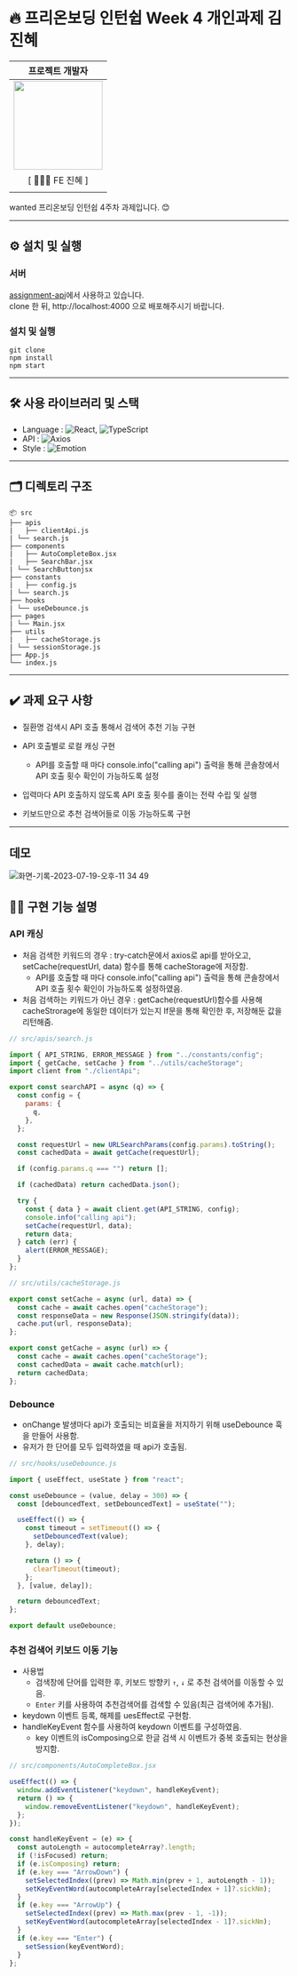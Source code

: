 # 🔥 프리온보딩 인턴쉽 Week 4 개인과제 김진혜

|                                                            프로젝트 개발자                                                             |
| :------------------------------------------------------------------------------------------------------------------------------------: |
| <img src="https://github.com/sjerry-kim/Portfolio_Academy_ARCO/assets/112137364/23130bde-b5ff-48c3-bfd9-45a1e8bebe07" width="160px" /> |
|                                                             [ 🙋🏻‍♀️ FE 진혜 ]                                                             |
|                                                                                                                                        |

wanted 프리온보딩 인턴쉽 4주차 과제입니다. 😊

---

## ⚙️ 설치 및 실행

### 서버

[assignment-api](https://github.com/walking-sunset/assignment-api)에서 사용하고 있습니다.
<br />
clone 한 뒤, http://localhost:4000 으로 배포해주시기 바랍니다.

### 설치 및 실행

```
git clone
npm install
npm start
```

---

## 🛠️ 사용 라이브러리 및 스택

- Language : ![React](https://img.shields.io/badge/React-blue), ![TypeScript](https://img.shields.io/badge/JavaScript-yellow)
- API : ![Axios](https://img.shields.io/badge/Axios-orange)
- Style : ![Emotion](https://img.shields.io/badge/Emotion-pink)

---

## 🗂️ 디렉토리 구조

```
📦 src
├── apis
|	├── clientApi.js
| └── search.js
├── components
|	├── AutoCompleteBox.jsx
|	├── SearchBar.jsx
| └── SearchButtonjsx
├── constants
|	├── config.js
| └── search.js
├── hooks
| └── useDebounce.js
├── pages
| └── Main.jsx
├── utils
|	├── cacheStorage.js
| └── sessionStorage.js
├── App.js
└── index.js
```

---

## ✔️ 과제 요구 사항

- 질환명 검색시 API 호출 통해서 검색어 추천 기능 구현

- API 호출별로 로컬 캐싱 구현

  - API를 호출할 때 마다 console.info("calling api") 출력을 통해 콘솔창에서 API 호출 횟수 확인이 가능하도록 설정

- 입력마다 API 호출하지 않도록 API 호출 횟수를 줄이는 전략 수립 및 실행

- 키보드만으로 추천 검색어들로 이동 가능하도록 구현

---

## 데모

![화면-기록-2023-07-19-오후-11 34 49](https://github.com/sjerry-kim/Portfolio_TodaysNovel/assets/112137364/6e16c0d8-d1c4-4b0f-a95e-56e2b66f2407)

## 👊🏻 구현 기능 설명

### API 캐싱

- 처음 검색한 키워드의 경우 : try-catch문에서 axios로 api를 받아오고, setCache(requestUrl, data) 함수를 통해 cacheStorage에 저장함.
  - API를 호출할 때 마다 console.info("calling api") 출력을 통해 콘솔창에서 API 호출 횟수 확인이 가능하도록 설정하였음.
- 처음 검색하는 키워드가 아닌 경우 : getCache(requestUrl)함수를 사용해 cacheStrorage에 동일한 데이터가 있는지 If문을 통해 확인한 후, 저장해둔 값을 리턴해줌.

```javascript
// src/apis/search.js

import { API_STRING, ERROR_MESSAGE } from "../constants/config";
import { getCache, setCache } from "../utils/cacheStorage";
import client from "./clientApi";

export const searchAPI = async (q) => {
  const config = {
    params: {
      q,
    },
  };

  const requestUrl = new URLSearchParams(config.params).toString();
  const cachedData = await getCache(requestUrl);

  if (config.params.q === "") return [];

  if (cachedData) return cachedData.json();

  try {
    const { data } = await client.get(API_STRING, config);
    console.info("calling api");
    setCache(requestUrl, data);
    return data;
  } catch (err) {
    alert(ERROR_MESSAGE);
  }
};
```

```javascript
// src/utils/cacheStorage.js

export const setCache = async (url, data) => {
  const cache = await caches.open("cacheStorage");
  const responseData = new Response(JSON.stringify(data));
  cache.put(url, responseData);
};

export const getCache = async (url) => {
  const cache = await caches.open("cacheStorage");
  const cachedData = await cache.match(url);
  return cachedData;
};
```

### Debounce

- onChange 발생마다 api가 호출되는 비효율을 저지하기 위해 useDebounce 훅을 만들어 사용함.
- 유저가 한 단어를 모두 입력하였을 때 api가 호출됨.

```javascript
// src/hooks/useDebounce.js

import { useEffect, useState } from "react";

const useDebounce = (value, delay = 300) => {
  const [debouncedText, setDebouncedText] = useState("");

  useEffect(() => {
    const timeout = setTimeout(() => {
      setDebouncedText(value);
    }, delay);

    return () => {
      clearTimeout(timeout);
    };
  }, [value, delay]);

  return debouncedText;
};

export default useDebounce;
```

### 추천 검색어 키보드 이동 기능

- 사용법
  - 검색창에 단어를 입력한 후, 키보드 방향키 `↑`, `↓` 로 추천 검색어를 이동할 수 있음.
  - `Enter` 키를 사용하여 추천검색어를 검색할 수 있음(최근 검색어에 추가됨).
- keydown 이벤트 등록, 해제를 uesEffect로 구현함.
- handleKeyEvent 함수를 사용하여 keydown 이벤트를 구성하였음.
  - key 이벤트의 isComposing으로 한글 검색 시 이벤트가 중복 호출되는 현상을 방지함.

```javascript
// src/components/AutoCompleteBox.jsx

useEffect(() => {
  window.addEventListener("keydown", handleKeyEvent);
  return () => {
    window.removeEventListener("keydown", handleKeyEvent);
  };
});

const handleKeyEvent = (e) => {
  const autoLength = autocompleteArray?.length;
  if (!isFocused) return;
  if (e.isComposing) return;
  if (e.key === "ArrowDown") {
    setSelectedIndex((prev) => Math.min(prev + 1, autoLength - 1));
    setKeyEventWord(autocompleteArray[selectedIndex + 1]?.sickNm);
  }
  if (e.key === "ArrowUp") {
    setSelectedIndex((prev) => Math.max(prev - 1, -1));
    setKeyEventWord(autocompleteArray[selectedIndex - 1]?.sickNm);
  }
  if (e.key === "Enter") {
    setSession(keyEventWord);
  }
};
```
